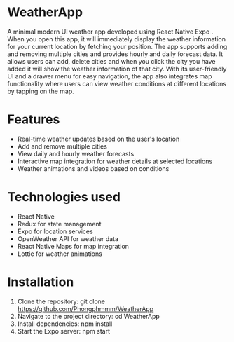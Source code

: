 # WeatherApp
A minimal modern UI weather app developed using React Native Expo . When you open this app, it will immediately display the weather information for your current location by fetching your position. The app supports adding and removing multiple cities and provides hourly and daily forecast data. It allows users can add, delete cities and when you click the city you have added it will show the weather information of that city. With its user-friendly UI and a drawer menu for easy navigation, the app also integrates map functionality where users can view weather conditions at different locations by tapping on the map.
 # Features 
 - Real-time weather updates based on the user's location
- Add and remove multiple cities
- View daily and hourly weather forecasts
- Interactive map integration for weather details at selected locations
- Weather animations and videos based on conditions
# Technologies used
- React Native
- Redux for state management
- Expo for location services
- OpenWeather API for weather data
- React Native Maps for map integration
- Lottie for weather animations
# Installation
1. Clone the repository: git clone https://github.com/Phongphmmm/WeatherApp
2. Navigate to the project directory: cd WeatherApp
3. Install dependencies: npm install
4. Start the Expo server: npm start

